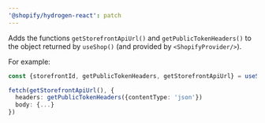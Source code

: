 ```yaml
---
'@shopify/hydrogen-react': patch
---
```


Adds the functions `getStorefrontApiUrl()` and `getPublicTokenHeaders()` to the object returned by `useShop()` (and provided by `<ShopifyProvider/>`).

For example:

```ts
const {storefrontId, getPublicTokenHeaders, getStorefrontApiUrl} = useShop();

fetch(getStorefrontApiUrl(), {
  headers: getPublicTokenHeaders({contentType: 'json'})
  body: {...}
})
```

